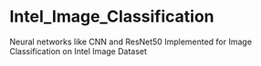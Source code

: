 # Intel_Image_Classification
Neural networks like CNN and ResNet50 Implemented for Image Classification on Intel Image Dataset
